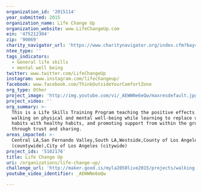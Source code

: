 ```yaml
---
organization_id: '2015114'
year_submitted: 2015
organization_name: Life Change Up
organization_website: www.LifeChangeUp.com
ein: '475212304'
zip: '90069'
charity_navigator_url: 'https://www.charitynavigator.org/index.cfm?bay=search.profile&ein=475212304'
ntee_type: ''
tags_indicators:
  - General life skills
  - mental well being
twitter: www.twitter.com/LifeChangeUp
instagram: www.instagram.com/lifechangeup/
facebook: www.facebook.com/ThinkOutsideYourComfortZone
org_type: Other
project_image: 'http://img.youtube.com/vi/_AEWWNe6eQw/maxresdefault.jpg'
project_video: ''
org_summary: >-
  This is a Life Skills Training Program teaching the positive effects of
  walking on physical and mental well-being while learning to replace unhealthy
  habits with healthy habits, and promoting support from within the group
  through trust and sharing.
areas_impacted: >-
  Central LA,San Fernando Valley,South LA,Westside,County of Los Angeles
  (countywide),City of Los Angeles (citywide)
project_ids: '5102176'
title: Life Change Up
uri: /organizations/life-change-up/
challenge_url: 'http://maker.good.is/myla2050live2015/projects/walking.html'
youtube_video_identifier: _AEWWNe6eQw

---
```

